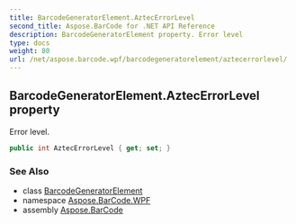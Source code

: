 ```yaml
---
title: BarcodeGeneratorElement.AztecErrorLevel
second_title: Aspose.BarCode for .NET API Reference
description: BarcodeGeneratorElement property. Error level
type: docs
weight: 80
url: /net/aspose.barcode.wpf/barcodegeneratorelement/aztecerrorlevel/
---
```

## BarcodeGeneratorElement.AztecErrorLevel property

Error level.

```csharp
public int AztecErrorLevel { get; set; }
```

### See Also

* class [BarcodeGeneratorElement](../)
* namespace [Aspose.BarCode.WPF](../../../aspose.barcode.wpf/)
* assembly [Aspose.BarCode](../../../)


